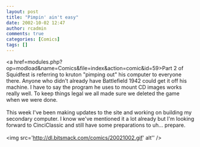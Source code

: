 ```yaml
---
layout: post
title: "Pimpin' ain't easy"
date: 2002-10-02 12:47
author: rcadmin
comments: true
categories: [Comics]
tags: []
---
```

<a href=modules.php?op=modload&name=Comics&file=index&action=comic&id=59>Part 2</a> of Squidfest is referring to kruton "pimping out" his computer to everyone there. Anyone who didn't already have Battlefield 1942 could get it off his machine. I have to say the program he uses to mount CD images works really well. To keep things legal we all made sure we deleted the game when we were done. 
<br />
<br />
This week I've been making updates to the site and working on building my secondary computer. I know we've mentioned it a lot already but I'm looking forward to CinciClassic and still have some preparations to uh... prepare.<br /><br /><!--more--><img src='http://dl.bitsmack.com/comics/20021002.gif' alt'' />
